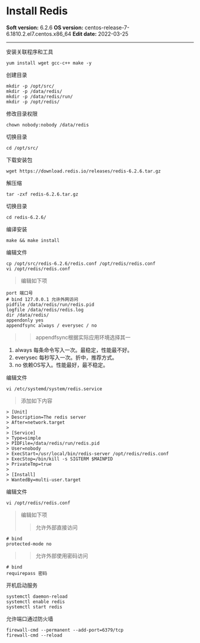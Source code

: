 # Install Redis

**Soft version:** 6.2.6
**OS version:** centos-release-7-6.1810.2.el7.centos.x86_64
**Edit date:** 2022-03-25

-----

安装关联程序和工具
```
yum install wget gcc-c++ make -y
```

创建目录
```
mkdir -p /opt/src/
mkdir -p /data/redis/
mkdir -p /data/redis/run/
mkdir -p /opt/redis/
```

修改目录权限
```
chown nobody:nobody /data/redis
```

切换目录
```
cd /opt/src/
```

下载安装包
```
wget https://download.redis.io/releases/redis-6.2.6.tar.gz
```

解压缩
```
tar -zxf redis-6.2.6.tar.gz
```

切换目录
```
cd redis-6.2.6/
```

编译安装
```
make && make install
```

编辑文件
```
cp /opt/src/redis-6.2.6/redis.conf /opt/redis/redis.conf
vi /opt/redis/redis.conf
```
> 编辑如下项
```
port 端口号
# bind 127.0.0.1 允许外网访问
pidfile /data/redis/run/redis.pid
logfile /data/redis/redis.log
dir /data/redis/
appendonly yes
appendfsync always / everysec / no

```
>> appendfsync根据实际应用环境选择其一  
1. always 每条命令写入一次。最稳定，性能最不好。  
2. everysec 每秒写入一次。折中，推荐方式。  
3. no 依赖OS写入。性能最好，最不稳定。

编辑文件
```
vi /etc/systemd/system/redis.service
```
> 添加如下内容
```
> [Unit]
> Description=The redis server
> After=network.target
> 
> [Service]
> Type=simple
> PIDFile=/data/redis/run/redis.pid
> User=nobody
> ExecStart=/usr/local/bin/redis-server /opt/redis/redis.conf
> ExecStop=/bin/kill -s SIGTERM $MAINPID
> PrivateTmp=true
> 
> [Install]
> WantedBy=multi-user.target
```

编辑文件
```
vi /opt/redis/redis.conf
```
> 编辑如下项
>> 允许外部直接访问
```
# bind
protected-mode no
```
>> 允许外部使用密码访问
```
# bind
requirepass 密码
```

开机启动服务
```
systemctl daemon-reload
systemctl enable redis
systemctl start redis
```

允许端口通过防火墙
```
firewall-cmd --permanent --add-port=6379/tcp
firewall-cmd --reload
```
